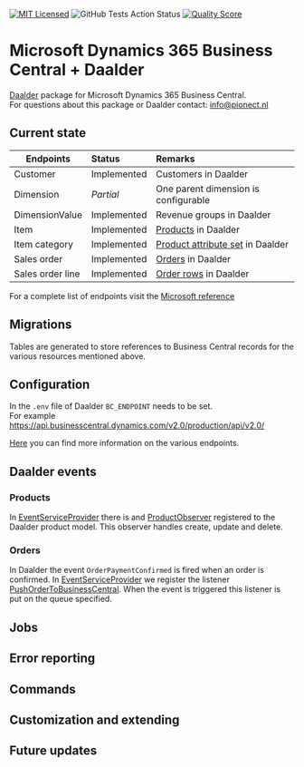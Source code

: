 [![MIT Licensed](https://img.shields.io/badge/license-MIT-brightgreen.svg?style=flat-square)](LICENSE.md)
![GitHub Tests Action Status](https://img.shields.io/github/workflow/status/daalder/business-central/run-tests?label=tests)
[![Quality Score](https://img.shields.io/scrutinizer/g/Daalder/business-central.svg?style=flat-square)](https://scrutinizer-ci.com/g/Daalder/business-central)

# Microsoft Dynamics 365 Business Central + Daalder
[Daalder](https://daalder.io) package for Microsoft Dynamics 365 Business Central.<br/>
For questions about this package or Daalder contact: [info@pionect.nl](mailto:info@pionect.nl)

## Current state
| Endpoints        | Status           | Remarks  |
| ------------- |:-------------| :-----|
| Customer      | Implemented | Customers in Daalder |
| Dimension      | *Partial*      | One parent dimension is configurable |
| DimensionValue | Implemented      | Revenue groups in Daalder |
| Item | Implemented      | [Products](https://daalder.io/docs/) in Daalder |
| Item category | Implemented      | [Product attribute set](https://daalder.io/docs/) in Daalder |
| Sales order | Implemented | [Orders](https://daalder.io/docs/) in Daalder |
| Sales order line | Implemented | [Order rows](https://daalder.io/docs/) in Daalder |

For a complete list of endpoints visit the [Microsoft reference](https://docs.microsoft.com/en-us/dynamics365/business-central/dev-itpro/api-reference/v2.0/)

## Migrations
Tables are generated to store references to Business Central records for the various resources mentioned above.
## Configuration
In the `.env` file of Daalder `BC_ENDPOINT` needs to be set.<br/>
For example https://api.businesscentral.dynamics.com/v2.0/production/api/v2.0/

[Here](https://docs.microsoft.com/en-us/dynamics365/business-central/dev-itpro/api-reference/v2.0/endpoints-apis-for-dynamics) you can find more information on the various endpoints.
## Daalder events
### Products
In [EventServiceProvider](/src/Providers/EventServiceProvider.php) there is and [ProductObserver](/src/Observers/ProductObserver.php) registered to the Daalder product model.
This observer handles create, update and delete.
### Orders
In Daalder the event ```OrderPaymentConfirmed``` is fired when an order is confirmed. In [EventServiceProvider](/src/Providers/EventServiceProvider.php) we register the listener [PushOrderToBusinessCentral](/src/Listeners/PushOrderToBusinessCentral.php).
When the event is triggered this listener is put on the queue specified.
## Jobs
## Error reporting
## Commands
## Customization and extending
## Future updates